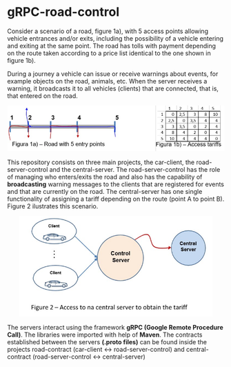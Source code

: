# gRPC-road-control
Consider a scenario of a road, figure 1a), with 5 access points allowing vehicle entrances and/or exits, including the possibility of a vehicle entering and exiting at the same point. The road has tolls with payment depending on the route taken according to a price list identical to the one shown in figure 1b).

During a journey a vehicle can issue or receive warnings about events, for example objects on the road, animals, etc. When the server receives a warning, it broadcasts it to all vehicles (clients) that are connected, that is, that entered on the road.

<p align="center">
  <img src="https://github.com/Pexers/gRPC-road-control/blob/main/images/figure1.jpg" width="650">
</p>

This repository consists on three main projects, the car-client, the road-server-control and the central-server. The road-server-control has the role of managing who enters/exits the road and also has the capability of **broadcasting** warning messages to the clients that are registered for events and that are currently on the road. The central-server has one single functionality of assigning a tariff depending on the route (point A to point B). Figure 2 ilustrates this scenario.

<p align="center">
  <img src="https://github.com/Pexers/gRPC-road-control/blob/main/images/figure2.jpg" width="450">
</p>

The servers interact using the framework **gRPC (Google Remote Procedure Call)**. The libraries were imported with help of **Maven**. The contracts established between the servers **(.proto files)** can be found inside the projects road-contract (car-client <-> road-server-control) and central-contract (road-server-control <-> central-server)

